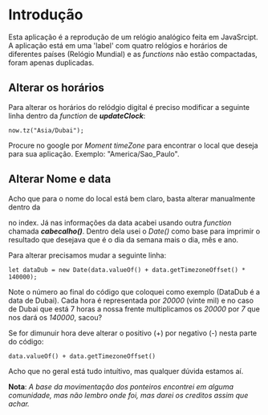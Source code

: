 # Introdução

Esta aplicação é a reprodução de um relógio analógico feita em JavaSrcipt.
A aplicação está em uma 'label' com quatro relógios e horários de diferentes países (Relógio Mundial) e as _functions_ não estão compactadas, foram apenas duplicadas.

## Alterar os horários

Para alterar os horários do relódgio digital é preciso modificar a seguinte linha dentro da _function_ de **_updateClock_**:
```
now.tz("Asia/Dubai");
```

Procure no google por *Moment timeZone* para encontrar o local que deseja para sua aplicação. Exemplo: "America/Sao_Paulo".

## Alterar Nome e data

Acho que para o nome do local está bem claro, basta alterar manualmente dentro da __<div>__ no index.
Já nas informações da data acabei usando outra _function_ chamada **_cabecalho()_**. Dentro dela usei o _Date()_ como base para imprimir o resultado que desejava que é o dia da semana mais o dia, mês e ano.

Para alterar precisamos mudar a seguinte linha:
```
let dataDub = new Date(data.valueOf() + data.getTimezoneOffset() * 140000);
```
Note o número ao final do código que coloquei como exemplo (DataDub é a data de Dubai).
Cada hora é representada por _20000_ (vinte mil) e no caso de Dubai que está 7 horas a nossa frente multiplicamos os _20000_ por _7_ que nos dará os _140000_, sacou? 

Se for dimunuir hora deve alterar o positivo (+) por negativo (-) nesta parte do código:

```
data.valueOf() + data.getTimezoneOffset()
``` 

Acho que no geral está tudo intuítivo, mas qualquer dúvida estamos aí.

__Nota__: *A base da movimentação dos ponteiros encontrei em alguma comunidade, mas não lembro onde foi, mas darei os creditos assim que achar.*